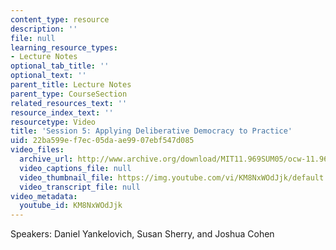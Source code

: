 ```yaml
---
content_type: resource
description: ''
file: null
learning_resource_types:
- Lecture Notes
optional_tab_title: ''
optional_text: ''
parent_title: Lecture Notes
parent_type: CourseSection
related_resources_text: ''
resource_index_text: ''
resourcetype: Video
title: 'Session 5: Applying Deliberative Democracy to Practice'
uid: 22ba599e-f7ec-05da-ae99-07ebf547d085
video_files:
  archive_url: http://www.archive.org/download/MIT11.969SUM05/ocw-11.969-clip5-220k.mp4
  video_captions_file: null
  video_thumbnail_file: https://img.youtube.com/vi/KM8NxWOdJjk/default.jpg
  video_transcript_file: null
video_metadata:
  youtube_id: KM8NxWOdJjk
---
```


Speakers: Daniel Yankelovich, Susan Sherry, and Joshua Cohen